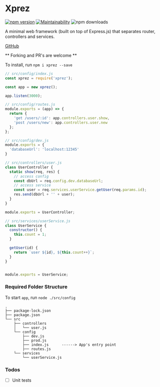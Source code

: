 # Xprez

[![npm version](https://badge.fury.io/js/xprez.svg)](https://badge.fury.io/js/xprez) [![Maintainability](https://api.codeclimate.com/v1/badges/18a4dfac6bbc30040e34/maintainability)](https://codeclimate.com/github/yzhan1/xprez/maintainability) ![npm downloads](https://img.shields.io/npm/dt/xprez.svg)

A minimal web framework (built on top of Express.js) that separates router, controllers and services.

[GitHub](https://github.com/yzhan1/xprez)

** Forking and PR's are welcome **

To install, run `npm i xprez --save`

```javascript
// src/config/index.js
const xprez = require('xprez');

const app = new xprez();

app.listen(3000);

// src/config/routes.js
module.exports = (app) => {
  return {
    'get /users/:id': app.controllers.user.show,
    'post /users/new': app.controllers.user.new
  };
};

// src/config/dev.js
module.exports = {
  'databaseUrl': 'localhost:12345'
}

// src/controllers/user.js
class UserController {
  static show(req, res) {
    // access config
    const dbUrl = req.config.dev.databaseUrl;
    // access service
    const user = req.services.userService.getUser(req.params.id);
    res.send(dbUrl + '' + user);
  }
}

module.exports = UserController;

// src/services/userService.js
class UserService {
  constructor() {
    this.count = 1;
  }

  getUser(id) {
    return `user ${id}, ${this.count++}`;
  }
}


module.exports = UserService;
```

### Required Folder Structure

To start `app`, run `node ./src/config`

```
.
├── package-lock.json
├── package.json
└── src
    ├── controllers
    │   └── user.js
    └── config
        ├── dev.js
        ├── prod.js
        ├── index.js      ------> App's entry point
        ├── routes.js  
    └── services
        └── userService.js
```

### Todos

- [ ] Unit tests